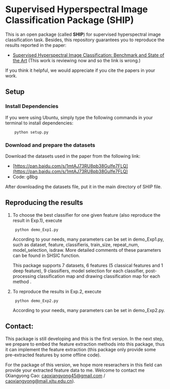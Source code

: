 ﻿# Supervised Hyperspectral Image Classification Package (SHIP)

This is an open package (called **SHIP**) for supervised hyperspectral image classification task. Besides, this repository guarantees you to reproduce the results reported in the paper:
 - [Supervised Hyperspectral Image Classification: Benchmark and State of the Art](https://ieeexplore.ieee.org/abstract/document/8271995) (This work is reviewing now and so the link is wrong.)

If you think it helpful, we would appreciate if you cite the papers in your work. 

## Setup
### Install Dependencies
If you were using Ubuntu, simply type the following commands in your terminal to install dependencies: 

        python setup.py

### Download and prepare the datasets
Download the datasets used in the paper from the following link:
 - [https://pan.baidu.com/s/1mtAJ73RU8pb38GuIfe7FLQ](https://pan.baidu.com/s/1mtAJ73RU8pb38GuIfe7FLQ)
 - Code: g8bg
 
After downloading the datasets file, put it in the main directory of SHIP file.

## Reproducing the results

1. To choose the best classifier for one given feature (also reproduce the result in Exp.1), execute

        python demo_Exp1.py

   According to your needs, many parameters can be set in demo_Exp1.py, such as dataset, feature, classifieris, train_size, repeat_num, model_selection, isdraw. More detailed comments of these parameters can be found in SHSIC function. 
   
   This package supports 7 datasets, 6 features (5 classical features and 1 deep feature), 9 classifiers, model selection for each classifier, post-processing classification map and drawing classification map for each method . 

2. To reproduce the results in Exp.2, execute

        python demo_Exp2.py


   According to your needs, many parameters can be set in demo_Exp2.py.


## Contact:
This package is still developing and this is the first version. In the next step, we prepare to embed the feature extraction methods into this package, thus it can implement the feature extraction (this package only provide some pre-extracted features by some offline code). 

For the package of this version, we hope more reserachers in this field can provide your extracted feature data to me. Welcome to contact me (Xiangyong Cao:   caoxiangyong45@gmail.com  /  caoxiangyong@mail.xjtu.edu.cn).
